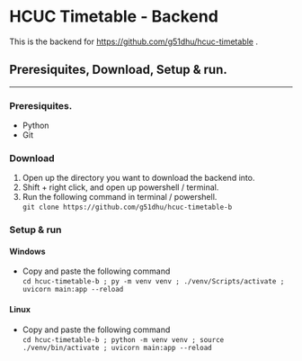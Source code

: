 # HCUC Timetable - Backend

This is the backend for https://github.com/g51dhu/hcuc-timetable .
<br/>

## Preresiquites, Download, Setup & run.
<hr/>

### Preresiquites.

- Python
- Git

### Download

1) Open up the directory you want to download the backend into.
2) Shift + right click, and open up powershell / terminal.
3) Run the following command in terminal / powershell. <br/>`git clone https://github.com/g51dhu/hcuc-timetable-b`

### Setup & run

#### Windows
- Copy and paste the following command <br/> `cd hcuc-timetable-b ; py -m venv venv ; ./venv/Scripts/activate ; uvicorn main:app --reload`

#### Linux
- Copy and paste the following command <br/> `cd hcuc-timetable-b ; python -m venv venv ; source ./venv/bin/activate ; uvicorn main:app --reload `